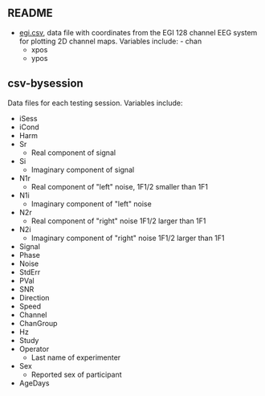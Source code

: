 ## README

- [egi.csv](egi.csv), data file with coordinates from the EGI 128 channel EEG system for plotting 2D channel maps. Variables include:     - chan
  - xpos
  - ypos

## csv-bysession

Data files for each testing session. Variables include:

- iSess
- iCond
- Harm
- Sr
  - Real component of signal
- Si
  - Imaginary component of signal
- N1r
  - Real component of "left" noise, 1F1/2 smaller than 1F1
- N1i
  - Imaginary component of "left" noise
- N2r
  - Real component of "right" noise 1F1/2 larger than 1F1
- N2i
  - Imaginary component of "right" noise 1F1/2 larger than 1F1
- Signal
- Phase
- Noise
- StdErr
- PVal
- SNR
- Direction
- Speed
- Channel
- ChanGroup
- Hz
- Study
- Operator
  - Last name of experimenter
- Sex
  - Reported sex of participant
- AgeDays